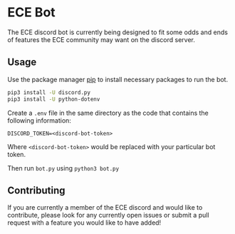 # ECE Bot

The ECE discord bot is currently being designed to fit some odds and ends of features the ECE community may want on the discord server.

## Usage

Use the package manager [pip](https://pip.pypa.io/en/stable/) to install necessary packages to run the bot.

```bash
pip3 install -U discord.py
pip3 install -U python-dotenv
```
Create a `.env` file in the same directory as the code that contains the following information:
```
DISCORD_TOKEN=<discord-bot-token>
```
Where `<discord-bot-token>` would be replaced with your particular bot token.

Then run `bot.py` using `python3 bot.py`

## Contributing
If you are currently a member of the ECE discord and would like to contribute, please look for any currently open issues or submit a pull request with a feature you would like to have added!